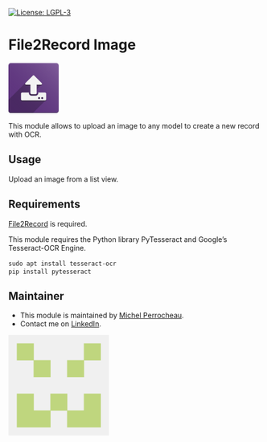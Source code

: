  [![License: LGPL-3](https://img.shields.io/badge/licence-LGPL--3-blue.png)](http://www.gnu.org/licenses/lgpl-3.0-standalone.html)

File2Record Image
===================

<img src="./static/description/icon.png" alt="File2Record Logo" style="width:100px;"/>

This module allows to upload an image to any model to create a new record with OCR.

## Usage

Upload an image from a list view.


## Requirements

[File2Record](../file2record/README.md) is required. 

This module requires the Python library PyTesseract and Google’s Tesseract-OCR Engine.

    sudo apt install tesseract-ocr
    pip install pytesseract

## Maintainer

* This module is maintained by [Michel Perrocheau](https://github.com/myrrkel). 
* Contact me on [LinkedIn](https://www.linkedin.com/in/michel-perrocheau-ba17a4122). 

[<img src="./static/description/logo.png" style="width:200px;"/>](https://github.com/myrrkel)



